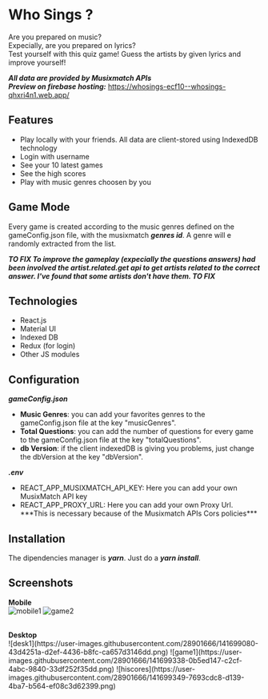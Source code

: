 # Who Sings ?
Are you prepared on music? <br>
Expecially, are you prepared on lyrics? <br> 
Test yourself with this quiz game! Guess the artists by given lyrics and improve yourself!

***All data are provided by Musixmatch APIs*** <br>
***Preview on firebase hosting:***
https://whosings-ecf10--whosings-qhxri4n1.web.app/
## Features
<ul>
  <li> Play locally with your friends. All data are client-stored using IndexedDB technology</li>
  <li> Login with username </li>
  <li> See your 10 latest games </li>
  <li> See the high scores </li>
  <li> Play with music genres choosen by you</li>
</ul>

## Game Mode
Every game is created according to the music genres defined on the gameConfig.json file, with the musixmatch ***genres id***. A genre will e randomly extracted from the list.

***TO FIX To improve the gameplay (expecially the questions answers) had been involved the artist.related.get api to get artists related to the correct answer. I've found that some artists don't have them. TO FIX***

## Technologies
<ul>
  <li>React.js</li>
  <li>Material UI</li>
  <li>Indexed DB</li>
  <li>Redux (for login)</li>
  <li>Other JS modules</li>
</ul>

## Configuration

***gameConfig.json***
<ul>
  <li> <b>Music Genres</b>: you can add your favorites genres to the gameConfig.json file at the key "musicGenres". </li>
  <li> <b>Total Questions</b>: you can add the number of questions for every game to the gameConfig.json file at the key "totalQuestions". </li>
  <li> <b>db Version</b>: if the client indexedDB is giving you problems, just change the dbVersion at the key "dbVersion". </li>
</ul>

***.env***
<ul>
  <li>REACT_APP_MUSIXMATCH_API_KEY: Here you can add your own MusixMatch API key</li>
  <li>REACT_APP_PROXY_URL: Here you can add your own Proxy Url. ***This is necessary because of the Musixmatch APIs Cors policies***</li>
</ul>


## Installation
The dipendencies manager is ***yarn***.
Just do a ***yarn install***.

## Screenshots
<b>Mobile</b>
<br>
![mobile1](https://user-images.githubusercontent.com/28901666/141699628-092d248a-af88-476a-b8fc-9c5c7098b84a.png)
![game2](https://user-images.githubusercontent.com/28901666/141699643-d4fa79a0-5922-4d76-b8b9-c7466d71f269.png)

<br>
<b>Desktop</b>
<br />
![desk1](https://user-images.githubusercontent.com/28901666/141699080-43d4251a-d2ef-4436-b8fc-ca657d3146dd.png)
![game1](https://user-images.githubusercontent.com/28901666/141699338-0b5ed147-c2cf-4abc-9840-33df252f35dd.png)
![hiscores](https://user-images.githubusercontent.com/28901666/141699349-7693cdc8-d139-4ba7-b564-ef08c3d62399.png)




